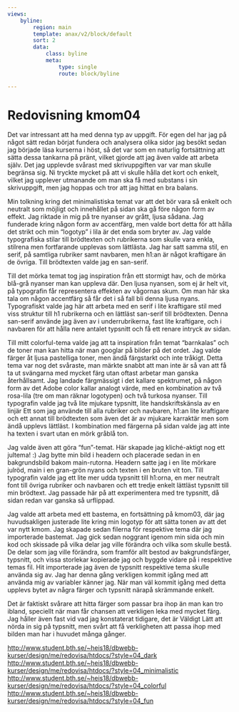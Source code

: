 ```yaml
---
views:
    byline:
        region: main
        template: anax/v2/block/default
        sort: 2
        data:
            class: byline
            meta:
                type: single
                route: block/byline

---
```

Redovisning kmom04
=========================

Det var intressant att ha med denna typ av uppgift. För egen del har jag på något sätt redan börjat fundera och analysera olika sidor jag besökt sedan jag började läsa kurserna i höst, så det var som en naturlig fortsättning att sätta dessa tankarna på pränt, vilket gjorde att jag även valde att arbeta själv. Det jag upplevde svårast med skrivuppgiften var var man skulle begränsa sig. Ni tryckte mycket på att vi skulle hålla det kort och enkelt, vilket jag upplever utmanande om man ska få med substans i sin skrivuppgift, men jag hoppas och tror att jag hittat en bra balans.

Min tolkning kring det minimalistiska temat var att det bör vara så enkelt och neutralt som möjligt och innehållet på sidan ska gå före någon form av effekt. Jag riktade in mig på tre nyanser av grått, ljusa sådana. Jag funderade kring någon form av accentfärg, men valde bort detta för att hålla det strikt och min “logotyp” i lila är det enda som bryter av. Jag valde typografiska stilar till brödtexten och rubrikerna som skulle vara enkla, stilrena men fortfarande upplevas som lättlästa. Jag har satt samma stil, en serif, på samtliga rubriker samt navbaren, men h1:an är något kraftigare än de övriga. Till brödtexten valde jag en san-serif.

Till det mörka temat tog jag inspiration från ett stormigt hav, och de mörka blå-grå nyanser man kan uppleva där. Den ljusa nyansen, som ej är helt vit, på typografin får representera effekten av vågornas skum. Om man här ska tala om någon accentfärg så får det i så fall bli denna ljusa nyans. Typografiskt valde jag här att arbeta med en serif i lite kraftigare stil med viss struktur till h1 rubrikerna och en lättläst san-serif till brödtexten. Denna san-serif använde jag även av i underrubrikerna, fast lite kraftigare, och i navbaren för att hålla nere antalet typsnitt och få ett renare intryck av sidan.

Till mitt colorful-tema valde jag att ta inspiration från temat “barnkalas” och de toner man kan hitta när man googlar på bilder på det ordet. Jag valde färger åt ljusa pastelliga toner, men ändå färgstarkt och inte tråkigt. Detta tema var nog det svåraste, man märkte snabbt att man inte är så van att få ta ut svängarna med mycket färg utan oftast arbetar man ganska återhållsamt. Jag landade färgmässigt i det kallare spektrumet, på någon form av det Adobe color kallar analogt värde, med en kombination av två rosa-lila (tre om man räknar logotypen) och två turkosa nyanser. Till typografin valde jag två lite mjukare typsnitt, lite handskriftskänsla av en linjär Ett som jag använde till alla rubriker och navbaren, h1:an lite kraftigare och ett annat till brödtexten som även det är av mjukare karraktär men som ändå upplevs lättläst. I kombination med färgerna på sidan valde jag att inte ha texten i svart utan en mörk gråblå ton.

Jag valde även att göra “fun”-temat. Här skapade jag kliché-aktigt nog ett jultema! :) Jag bytte min bild i headern och placerade sedan in en bakgrundsbild bakom main-rutorna. Headern satte jag i en lite mörkare julröd, main i en gran-grön nyans och texten i en bruten vit ton. Till typografin valde jag ett lite mer udda typsnitt till h1:orna, en mer neutralt font till övriga rubriker och navbaren och ett tredje enkelt lättläst typsnitt till min brödtext. Jag passade här på att experimentera med tre typsnitt, då sidan redan var ganska så urflippad.

Jag valde att arbeta med ett bastema, en fortsättning på kmom03, där jag huvudsakligen justerade lite kring min logotyp för att sätta tonen av att det var nytt kmom. Jag skapade sedan filerna för respektive tema där jag importerade bastemat. Jag gick sedan noggrant igenom min sida och min kod och skissade på vilka delar jag ville förändra och vilka som skulle bestå. De delar som jag ville förändra, som framför allt bestod av bakgrundsfärger, typsnitt, och vissa storlekar kopierade jag och byggde vidare på i respektive temas fil. Hit importerade jag även de typsnitt respektive tema skulle använda sig av. Jag har denna gång verkligen kommit igång med att använda mig av variabler känner jag. När man väl kommit igång med detta upplevs bytet av några färger och typsnitt närapå skrämmande enkelt.

Det är faktiskt svårare att hitta färger som passar bra ihop än man kan tro ibland, speciellt när man får chansen att verkligen leka med mycket färg. Jag håller även fast vid vad jag konstaterat tidigare, det är Väldigt Lätt att nörda in sig på typsnitt, men svårt att få verkligheten att passa ihop med bilden man har i huvudet många gånger.

http://www.student.bth.se/~heis18/dbwebb-kurser/design/me/redovisa/htdocs/?style=04_dark
http://www.student.bth.se/~heis18/dbwebb-kurser/design/me/redovisa/htdocs/?style=04_minimalistic
http://www.student.bth.se/~heis18/dbwebb-kurser/design/me/redovisa/htdocs/?style=04_colorful
http://www.student.bth.se/~heis18/dbwebb-kurser/design/me/redovisa/htdocs/?style=04_fun
